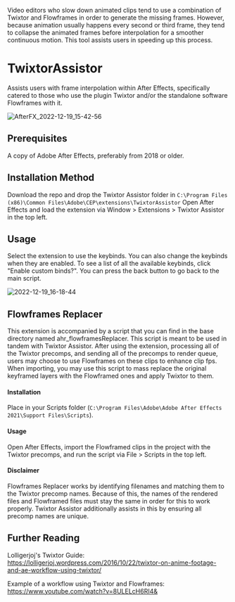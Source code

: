 Video editors who slow down animated clips tend to use a combination of Twixtor and Flowframes in order to generate the missing frames. However, because animation usually happens every second or third frame, they tend to collapse the animated frames before interpolation for a smoother continuous motion. This tool assists users in speeding up this process.

# TwixtorAssistor
Assists users with frame interpolation within After Effects, specifically catered to those who use the plugin Twixtor and/or the standalone software Flowframes with it. 

![AfterFX_2022-12-19_15-42-56](https://user-images.githubusercontent.com/70022209/208525146-91c6e79c-4313-4432-8839-31f7c46a00af.png)

## Prerequisites
A copy of Adobe After Effects, preferably from 2018 or older.

## Installation Method
Download the repo and drop the Twixtor Assistor folder in `C:\Program Files (x86)\Common Files\Adobe\CEP\extensions\TwixtorAssistor`
Open After Effects and load the extension via Window > Extensions > Twixtor Assistor in the top left.

## Usage
Select the extension to use the keybinds. You can also change the keybinds when they are enabled.
To see a list of all the available keybinds, click "Enable custom binds?". You can press the back button to go back to the main script.

![2022-12-19_16-18-44](https://user-images.githubusercontent.com/70022209/208525949-414b399a-258c-4bf5-83e6-dd917fbc4062.gif)

## Flowframes Replacer
This extension is accompanied by a script that you can find in the base directory named ahr_flowframesReplacer. This script is meant to be used in tandem with Twixtor Assistor. After using the extension, processing all of the Twixtor precomps, and sending all of the precomps to render queue, users may choose to use Flowframes on these clips to enhance clip fps. When importing, you may use this script to mass replace the original keyframed layers with the Flowframed ones and apply Twixtor to them.

#### Installation
Place in your Scripts folder (`C:\Program Files\Adobe\Adobe After Effects 2021\Support Files\Scripts`).

#### Usage
Open After Effects, import the Flowframed clips in the project with the Twixtor precomps, and run the script via File > Scripts in the top left.

#### Disclaimer
Flowframes Replacer works by identifying filenames and matching them to the Twixtor precomp names. Because of this, the names of the rendered files and Flowframed files must stay the same in order for this to work properly. Twixtor Assistor additionally assists in this by ensuring all precomp names are unique.

## Further Reading
Lolligerjoj's Twixtor Guide: https://lolligerjoj.wordpress.com/2016/10/22/twixtor-on-anime-footage-and-ae-workflow-using-twixtor/

Example of a workflow using Twixtor and Flowframes: https://www.youtube.com/watch?v=8ULELcH6RI4&
